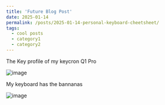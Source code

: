 ```yaml
---
title: 'Future Blog Post'
date: 2025-01-14
permalink: /posts/2025-01-14-personal-keyboard-cheetsheet/
tags:
  - cool posts
  - category1
  - category2
---
```


The Key profile of my keycron Q1 Pro 

![image](https://github.com/user-attachments/assets/21b9895a-f3c8-46e8-a86c-42dfb71b6f90)

My keyboard has the bannanas

![image](https://github.com/user-attachments/assets/30a9e554-600e-47d1-b8b2-2493cb3bd4b2)

